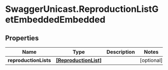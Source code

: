 # SwaggerUnicast.ReproductionListGetEmbeddedEmbedded

## Properties

Name | Type | Description | Notes
------------ | ------------- | ------------- | -------------
**reproductionLists** | [**[ReproductionList]**](ReproductionList.md) |  | [optional] 


